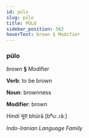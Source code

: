 ```yaml
---
id: pülo
slug: pülo
title: PÜLO
sidebar_position: 562
hoverText: brown § Modifier
---
```


### pülo

*brown* **§** Modifier

**Verb**: to be brown

**Noun**: brownness

**Modifier**: brown

Hindi भूरा bhūrā [bʱuː.ɾäː]

*Indo-Iranian Language Family*